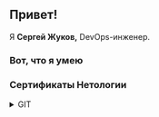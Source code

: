 ## Привет!

Я **Сергей Жуков,** DevOps-инженер.

### Вот, что я умею

### Сертификаты Нетологии

<details>
    <summary> GIT </summary>
    <img src="./images/Git.jpeg" />
</details>


<!--
**beatljs/beatljs** is a ✨ _special_ ✨ repository because its `README.md` (this file) appears on your GitHub profile.

Here are some ideas to get you started:

- 🔭 I’m currently working on ...
- 🌱 I’m currently learning ...
- 👯 I’m looking to collaborate on ...
- 🤔 I’m looking for help with ...
- 💬 Ask me about ...
- 📫 How to reach me: ...
- 😄 Pronouns: ...
- ⚡ Fun fact: ...
-->

